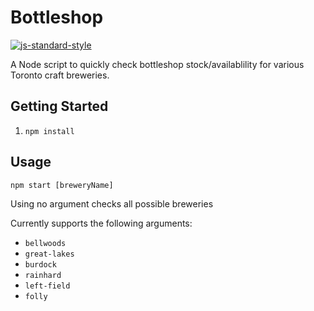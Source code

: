 # Bottleshop
[![js-standard-style](https://img.shields.io/badge/code%20style-standard-brightgreen.svg)](http://standardjs.com/)

A Node script to quickly check bottleshop stock/availablility for various Toronto craft breweries.

## Getting Started
1. `npm install`

## Usage
`npm start [breweryName]`

Using no argument checks all possible breweries

Currently supports the following arguments:
* `bellwoods`
* `great-lakes`
* `burdock`
* `rainhard`
* `left-field`
* `folly`


